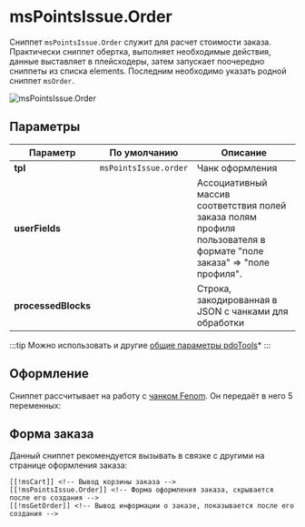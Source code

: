 # msPointsIssue.Order

Сниппет `msPointsIssue.Order` служит для расчет стоимости заказа. Практически сниппет обертка, выполняет необходимые действия, данные выставляет в плейсходеры, затем запускает поочередно сниппеты из списка elements. Последним необходимо указать родной сниппет `msOrder`.

![msPointsIssue.Order](https://file.modx.pro/files/4/f/d/4fd49fd13aea3c258b83d37597d5b0bc.png)

## Параметры

| Параметр            | По умолчанию          | Описание                                                                                                             |
|---------------------|-----------------------|----------------------------------------------------------------------------------------------------------------------|
| **tpl**             | `msPointsIssue.order` | Чанк оформления                                                                                                      |
| **userFields**      |                       | Ассоциативный массив соответствия полей заказа полям профиля пользователя в формате "поле заказа" => "поле профиля". |
| **processedBlocks** |                       | Строка, закодированная в JSON с чанками для обработки                                                                |

:::tip
Можно использовать и другие [общие параметры pdoTools][0104]*
:::

## Оформление

Сниппет рассчитывает на работу с [чанком Fenom][010103]. Он передаёт в него 5 переменных:

## Форма заказа

Данный сниппет рекомендуется вызывать в связке с другими на странице оформления заказа:

```modx
[[!msCart]] <!-- Вывод корзины заказа -->
[[!msPointsIssue.Order]] <!-- Форма оформления заказа, скрывается после его создания -->
[[!msGetOrder]] <!-- Вывод информации о заказе, показывается после его создания -->
```

[0104]: /components/pdotools/general-parameters
[010103]: /components/pdotools/parser

